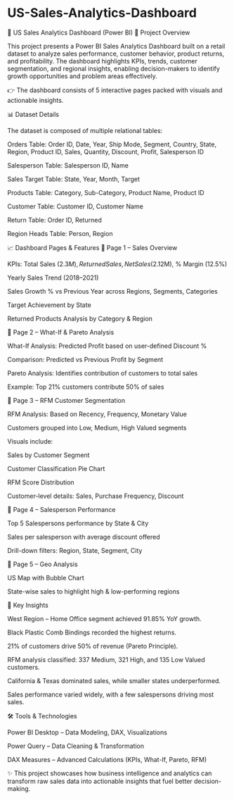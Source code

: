 # US-Sales-Analytics-Dashboard

🛒 US Sales Analytics Dashboard (Power BI)
📌 Project Overview

This project presents a Power BI Sales Analytics Dashboard built on a retail dataset to analyze sales performance, customer behavior, product returns, and profitability.
The dashboard highlights KPIs, trends, customer segmentation, and regional insights, enabling decision-makers to identify growth opportunities and problem areas effectively.

👉 The dashboard consists of 5 interactive pages packed with visuals and actionable insights.

📊 Dataset Details

The dataset is composed of multiple relational tables:

Orders Table: Order ID, Date, Year, Ship Mode, Segment, Country, State, Region, Product ID, Sales, Quantity, Discount, Profit, Salesperson ID

Salesperson Table: Salesperson ID, Name

Sales Target Table: State, Year, Month, Target

Products Table: Category, Sub-Category, Product Name, Product ID

Customer Table: Customer ID, Customer Name

Return Table: Order ID, Returned

Region Heads Table: Person, Region

📈 Dashboard Pages & Features
🔹 Page 1 – Sales Overview

KPIs: Total Sales ($2.3M), Returned Sales, Net Sales ($2.12M), % Margin (12.5%)

Yearly Sales Trend (2018–2021)

Sales Growth % vs Previous Year across Regions, Segments, Categories

Target Achievement by State

Returned Products Analysis by Category & Region

🔹 Page 2 – What-If & Pareto Analysis

What-If Analysis: Predicted Profit based on user-defined Discount %

Comparison: Predicted vs Previous Profit by Segment

Pareto Analysis: Identifies contribution of customers to total sales

Example: Top 21% customers contribute 50% of sales

🔹 Page 3 – RFM Customer Segmentation

RFM Analysis: Based on Recency, Frequency, Monetary Value

Customers grouped into Low, Medium, High Valued segments

Visuals include:

Sales by Customer Segment

Customer Classification Pie Chart

RFM Score Distribution

Customer-level details: Sales, Purchase Frequency, Discount

🔹 Page 4 – Salesperson Performance

Top 5 Salespersons performance by State & City

Sales per salesperson with average discount offered

Drill-down filters: Region, State, Segment, City

🔹 Page 5 – Geo Analysis

US Map with Bubble Chart

State-wise sales to highlight high & low-performing regions

🚀 Key Insights

West Region – Home Office segment achieved 91.85% YoY growth.

Black Plastic Comb Bindings recorded the highest returns.

21% of customers drive 50% of revenue (Pareto Principle).

RFM analysis classified: 337 Medium, 321 High, and 135 Low Valued customers.

California & Texas dominated sales, while smaller states underperformed.

Sales performance varied widely, with a few salespersons driving most sales.

🛠 Tools & Technologies

Power BI Desktop – Data Modeling, DAX, Visualizations

Power Query – Data Cleaning & Transformation

DAX Measures – Advanced Calculations (KPIs, What-If, Pareto, RFM)

✨ This project showcases how business intelligence and analytics can transform raw sales data into actionable insights that fuel better decision-making.
